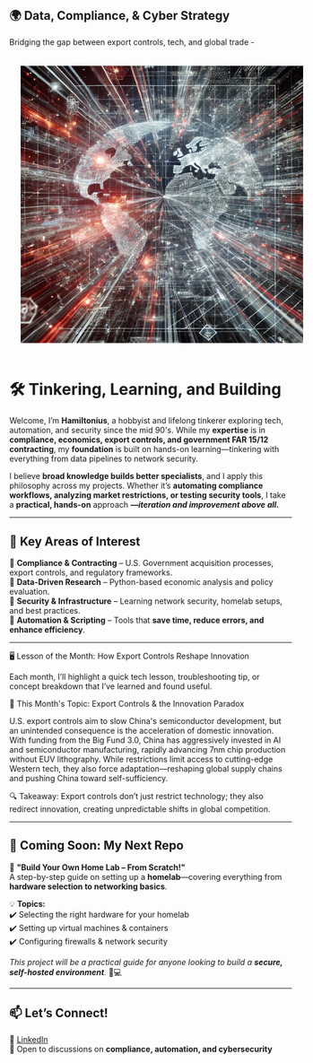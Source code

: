 ## 🌍 Data, Compliance, & Cyber Strategy  
Bridging the gap between export controls, tech, and global trade -


<p align="center">
  <img src="Hamiltonius.png" alt="Global Cyber Network" width="550px" style="padding: 20px;">
</p>


# 🛠️ Tinkering, Learning, and Building
Welcome, I’m **Hamiltonius**, a hobbyist and lifelong tinkerer exploring tech, automation, and security since the mid 90's. While my **expertise** is in **compliance, economics, export controls, and government FAR 15/12 contracting**, my **foundation** is built on hands-on learning—tinkering with everything from data pipelines to network security.

I believe **broad knowledge builds better specialists**, and I apply this philosophy across my projects. Whether it’s **automating compliance workflows, analyzing market restrictions, or testing security tools**, I take a **practical, hands-on** approach _**—iteration and improvement above all.**_


---

## 📌 Key Areas of Interest
🔹 **Compliance & Contracting** – U.S. Government acquisition processes, export controls, and regulatory frameworks.  
🔹 **Data-Driven Research** – Python-based economic analysis and policy evaluation.  
🔹 **Security & Infrastructure** – Learning network security, homelab setups, and best practices.  
🔹 **Automation & Scripting** – Tools that **save time, reduce errors, and enhance efficiency**.  

---

🖥️ Lesson of the Month: How Export Controls Reshape Innovation


Each month, I’ll highlight a quick tech lesson, troubleshooting tip, or concept breakdown that I’ve learned and found useful.

📌 This Month's Topic: Export Controls & the Innovation Paradox

U.S. export controls aim to slow China's semiconductor development, but an unintended consequence is the acceleration of domestic innovation. With funding from the Big Fund 3.0, China has aggressively invested in AI and semiconductor manufacturing, rapidly advancing 7nm chip production without EUV lithography. While restrictions limit access to cutting-edge Western tech, they also force adaptation—reshaping global supply chains and pushing China toward self-sufficiency.


🔍 Takeaway:
Export controls don’t just restrict technology; they also redirect innovation, creating unpredictable shifts in global competition.  

---

## 🚀 Coming Soon: My Next Repo
🔧 **"Build Your Own Home Lab – From Scratch!"**  
A step-by-step guide on setting up a **homelab**—covering everything from **hardware selection to networking basics**.  

💡 **Topics:**  
✔️ Selecting the right hardware for your homelab  
✔️ Setting up virtual machines & containers  
✔️ Configuring firewalls & network security  

_This project will be a practical guide for anyone looking to build a **secure, self-hosted environment**._ 🏡💻 

---

## 📫 Let’s Connect!
💼 [LinkedIn](https://www.linkedin.com/in/thomas-galarneau-071619693141592653589793238/)  
📜 Open to discussions on **compliance, automation, and cybersecurity**  
